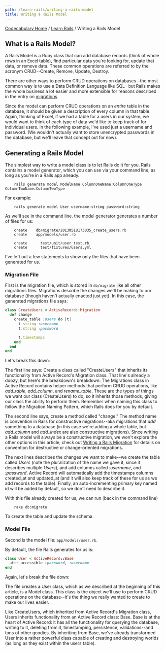 ```yaml
---
path: /learn-rails/writing-a-rails-model
title: Writing a Rails Model
---
```

[Codecabulary Home](/) / [Learn Rails](/learn-rails) / Writing a Rails Model

<!-- ---title: Writing a Rails Model -->
## What is a Rails Model?

A Rails Model is a Ruby class that can add database records (think of whole rows in an Excel table), find particular data you're looking for, update that data, or remove data. These common operations are referred to by the acronym CRUD--Create, Remove, Update, Destroy.

There are other ways to perform CRUD operations on databases--the most common  way is to use a Data Definition Language like SQL--but Rails makes the whole business a lot easier and more extensible for reasons described in the entry on [migrations](/learn-rails/migrations).

Since the model can perform CRUD operations on an _entire_ table in the database, it should be given a description of every column in that table. Again, thinking of Excel, if we had a table for a users in our system, we would want to think of each type of data we'd like to keep track of for individual users. In the following example, I've used just a username and password. (We wouldn't actually want to store unencrypted passwords in the database, but we'll leave that concept out for now).

## Generating a Rails Model

The simplest way to write a model class is to let Rails do it for you. Rails contains a model generator, which you can use via your command line, as long as you're in a Rails app already.

		rails generate model ModelName ColumnOneName:ColumnOneType ColumnTwoName:ColumnTwoType

For example:

		rails generate model User username:string password:string

As we'll see in the command line, the model generator generates a number of files for us:

		create    db/migrate/20130518173035_create_users.rb
		create    app/models/user.rb

		create      test/unit/user_test.rb
		create      test/fixtures/users.yml

I've left out a few statements to show only the files that have been generated for us.

### Migration File

First is the migration file, which is stored in `db/migrate` like all other migrations files. Migrations describe the changes we'll be making to our database (though haven't actually enacted just yet). In this case, the generated migrations file says:

```ruby
class CreateUsers < ActiveRecord::Migration
  def change
    create_table :users do |t|
      t.string :username
      t.string :password

      t.timestamps
    end
  end
end
```

Let's break this down:

The first line says: Create a class called "CreateUsers" that inherits its functionality from Active Record's Migration class. That line's already a doozy, but here's the breakdown's breakdown: The Migrations class in Active Record contains helper methods that perform CRUD operations, like _add_table_, _add_column_, and _rename_table_. These are the types of things we want our class (CreateUsers) to do, so it inherits those methods, giving our class the ability to perform them. Remember when naming this class to follow the Migration Naming Pattern, which Rails does for you by default.

The second line says, create a method called "change." The method name is convention in Rails for constructive migrations--aka migrations that _add_ something to a database (in this case we're adding a whole table, but _add_column_ and _add_index_ are also constructive migrations). Since writing a Rails model will always be a constructive migration, we won't explore the other options in this article; check out [Writing a Rails Migration](/learn-rails/writing-a-rails-migration) for details on convention for destructive or change-oriented migrations.

The next lines describes the changes we want to make--we create the table called _Users_ (note the pluralization of the name we gave it, since it describes multiple _Users_), and add columns called _:username_, and _:password_. Active Record will automatically add the timestamps columns created_at and updated_at (and it will also keep track of these for us as we add records to the table). Finally, an auto-incrementing primary key named id will be added by default, so we don't need to describe it.

With this file already created for us, we can run (back in the command line)

		rake db:migrate

To create the table and update the schema.

### Model File

Second is the model file: `app/models/user.rb`.

By default, the file Rails generates for us is:

```ruby
class User < ActiveRecord::Base
  attr_accessible :password, :username
end
```

Again, let's break the file down:

The file creates a User class, which as we described at the beginning of this article, is a Model class. This class is the object we'll use to perform CRUD operations on the database--it's the thing we really wanted to create to make our lives easier.

Like CreateUsers, which inherited from Active Record's Migration class, Users inherits functionality from an Active Record class: Base. Base is at the heart of Active Record: it has all the functionality for querying the database, writing to it, deleting from it, timestamping, persistence, validations--and tons of other goodies. By inheriting from Base, we've already transformed User into a rather powerful class capable of creating and destroying worlds (as long as they exist within the users table).
